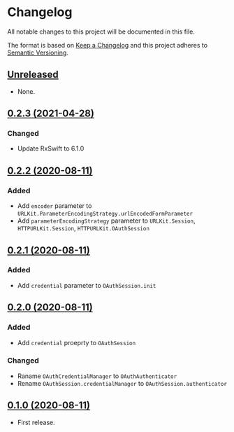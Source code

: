 # Changelog

All notable changes to this project will be documented in this file.

The format is based on [Keep a Changelog](http://keepachangelog.com/en/1.0.0/)
and this project adheres to [Semantic Versioning](http://semver.org/spec/v2.0.0.html).

## [Unreleased]

* None.

## [0.2.3 (2021-04-28)]

### Changed

* Update RxSwift to 6.1.0

## [0.2.2 (2020-08-11)]

### Added

* Add `encoder` parameter to `URLKit.ParameterEncodingStrategy.urlEncodedFormParameter`
* Add `parameterEncodingStrategy` parameter to `URLKit.Session`, `HTTPURLKit.Session`, `HTTPURLKit.OAuthSession`

## [0.2.1 (2020-08-11)]

### Added

* Add `credential` parameter to `OAuthSession.init`

## [0.2.0 (2020-08-11)]

### Added

* Add `credential` proeprty to `OAuthSession`

### Changed

* Raname `OAuthCredentialManager` to `OAuthAuthenticator`
* Rename `OAuthSession.credentialManager` to `OAuthSession.authenticator`

## [0.1.0 (2020-08-11)]

* First release.

[Unreleased]: https://github.com/ridi/RIDIFoundation-iOS/compare/0.2.3...HEAD
[0.2.3 (2021-04-28)]: https://github.com/ridi/RIDIFoundation-iOS/compare/0.2.2...0.2.3
[0.2.2 (2020-08-11)]: https://github.com/ridi/RIDIFoundation-iOS/compare/0.2.1...0.2.2
[0.2.1 (2020-08-11)]: https://github.com/ridi/RIDIFoundation-iOS/compare/0.2.0...0.2.1
[0.2.0 (2020-08-11)]: https://github.com/ridi/RIDIFoundation-iOS/compare/0.1.0...0.2.0
[0.1.0 (2020-08-11)]: https://github.com/ridi/RIDIFoundation-iOS/releases/tag/0.1.0

